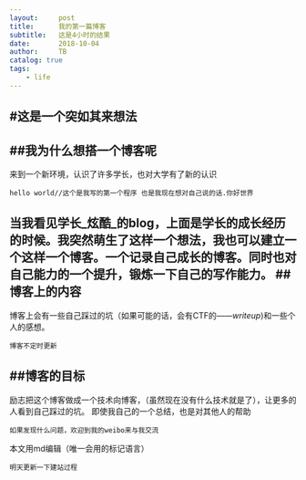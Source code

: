 ```yaml
---
layout:     post
title:      我的第一篇博客
subtitle:   这是4小时的结果
date:       2018-10-04
author:     TB
catalog: true
tags:
    - life
---
```


 #这是一个突如其来想法 
-------
##我为什么想搭一个博客呢
----
来到一个新环境，认识了许多学长，也对大学有了新的认识
```
hello world//这个是我写的第一个程序 也是我现在想对自己说的话.你好世界
```
当我看见学长_炫酷_的blog，上面是学长的成长经历的时候。我突然萌生了这样一个想法，我也可以建立一个这样一个博客。一个记录自己成长的博客。同时也对自己能力的一个提升，锻炼一下自己的写作能力。
##博客上的内容
----
博客上会有一些自己踩过的坑（如果可能的话，会有CTF的——_writeup_)和一些个人的感想。
```
博客不定时更新
```
##博客的目标
-----
励志把这个博客做成一个技术向博客，（虽然现在没有什么技术就是了），让更多的人看到自己踩过的坑。
即使我自己的一个总结，也是对其他人的帮助
```
如果发现什么问题，欢迎到我的weibo来与我交流
```
  本文用md编辑（唯一会用的标记语言）
```
明天更新一下建站过程
```


	
